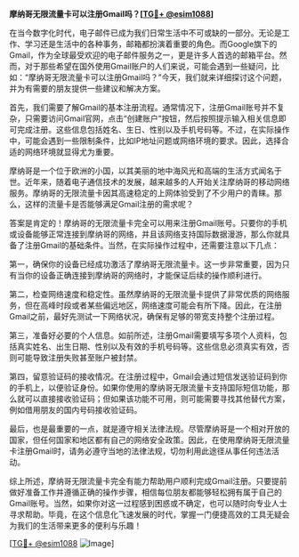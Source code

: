 **摩纳哥无限流量卡可以注册Gmail吗？[[TG💪+ @esim1088](https://t.me/s/esim1088)]**

在当今数字化时代，电子邮件已成为我们日常生活中不可或缺的一部分。无论是工作、学习还是生活中的各种事务，邮箱都扮演着重要的角色。而Google旗下的Gmail，作为全球最受欢迎的电子邮件服务之一，更是许多人首选的邮箱平台。然而，对于那些希望在国外使用Gmail账户的人们来说，可能会遇到一些疑问，比如：“摩纳哥无限流量卡可以注册Gmail吗？”今天，我们就来详细探讨这个问题，并为有需要的朋友提供一些建议和解决方案。

首先，我们需要了解Gmail的基本注册流程。通常情况下，注册Gmail账号并不复杂，只需要访问Gmail官网，点击“创建账户”按钮，然后按照提示输入相关信息即可完成注册。这些信息包括姓名、生日、性别以及手机号码等。不过，在实际操作中，可能会遇到一些限制条件，比如IP地址问题或网络环境的要求。因此，选择合适的网络环境就显得尤为重要。

摩纳哥是一个位于欧洲的小国，以其美丽的地中海风光和高端的生活方式闻名于世。近年来，随着电子通信技术的发展，越来越多的人开始关注摩纳哥的移动网络服务。摩纳哥的无限流量卡因其高速稳定的上网体验受到了不少用户的青睐。那么，这样的流量卡是否能够满足Gmail注册的需求呢？

答案是肯定的！摩纳哥的无限流量卡完全可以用来注册Gmail账号。只要你的手机或设备能够正常连接到摩纳哥的网络，并且该网络支持国际数据漫游，那么你就具备了注册Gmail的基础条件。当然，在实际操作过程中，还需要注意以下几点：

第一，确保你的设备已经成功激活了摩纳哥无限流量卡。这一步非常重要，因为只有当你的设备正确连接到摩纳哥的网络时，才能保证后续的操作顺利进行。

第二，检查网络速度和稳定性。虽然摩纳哥的无限流量卡提供了非常优质的网络服务，但在高峰时段或者某些偏远地区，网络速度可能会有所下降。因此，在注册Gmail之前，最好先测试一下网络状况，确保有足够的带宽支持整个注册过程。

第三，准备好必要的个人信息。如前所述，注册Gmail需要填写多项个人资料，包括真实姓名、出生日期、性别以及有效的手机号码等。这些信息必须真实有效，否则可能导致注册失败甚至账户被封禁。

第四，留意验证码的接收情况。在注册过程中，Gmail会通过短信发送验证码到你的手机上，以便验证身份。如果你使用的摩纳哥无限流量卡支持国际短信功能，那么就可以直接接收验证码；但如果该功能不可用，则可能需要寻找其他替代方案，例如借用朋友的国内号码接收验证码。

最后，也是最重要的一点，就是遵守相关法律法规。尽管摩纳哥是一个相对开放的国家，但任何国家和地区都有自己的网络安全政策。因此，在使用摩纳哥无限流量卡注册Gmail时，请务必遵守当地的法律法规，切勿利用此途径从事任何违法活动。

综上所述，摩纳哥无限流量卡完全有能力帮助用户顺利完成Gmail注册。只要提前做好准备工作并遵循正确的操作步骤，相信每位朋友都能够轻松拥有属于自己的Gmail账号。当然，如果你对这一过程感到困惑或不确定，也可以随时向专业人士寻求帮助。毕竟，在这个信息化飞速发展的时代，掌握一门便捷高效的工具无疑会为我们的生活带来更多的便利与乐趣！

[[TG💪+ @esim1088](https://t.me/s/esim1088) ![Image](https://i.postimg.cc/4NQfJmqS/Snipaste-2025-05-13-00-14-12.png)]